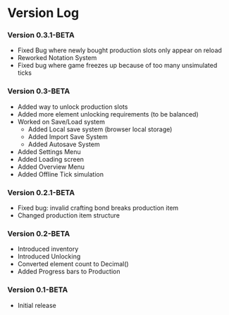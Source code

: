 # Version Log

### Version 0.3.1-BETA
* Fixed Bug where newly bought production slots only appear on reload
* Reworked Notation System
* Fixed bug where game freezes up because of too many unsimulated ticks

### Version 0.3-BETA
* Added way to unlock production slots
* Added more element unlocking requirements (to be balanced)
* Worked on Save/Load system
  * Added Local save system (browser local storage)
  * Added Import Save System
  * Added Autosave System
* Added Settings Menu
* Added Loading screen
* Added Overview Menu
* Added Offline Tick simulation

### Version 0.2.1-BETA
* Fixed bug: invalid crafting bond breaks production item
* Changed production item structure

### Version 0.2-BETA
* Introduced inventory
* Introduced Unlocking
* Converted element count to Decimal()
* Added Progress bars to Production

### Version 0.1-BETA
* Initial release